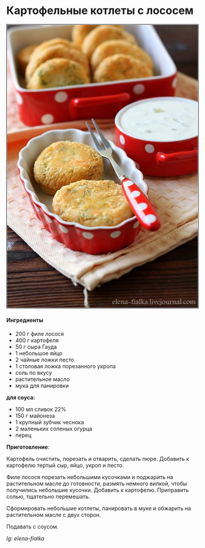 ﻿---
image: ../pics/potato-salmon-cutlet.jpg
---
# Картофельные котлеты с лососем

![Картофельные котлеты с лососем](../pics/potato-salmon-cutlet.jpg)

#### Ингредиенты

* 200 г филе лосося
* 400 г картофеля
* 50 г сыра Гауда
* 1 небольшое яйцо
* 2 чайные ложки песто
* 1 столовая ложка порезанного укропа
* соль по вкусу
* растительное масло
* мука для панировки

**для соуса:** 

* 100 мл сливок 22%
* 150 г майонеза
* 1 крупный зубчик чеснока
* 2 маленьких соленых огурца
* перец

**Приготовление**:

Картофель очистить, порезать и отварить, сделать пюре. Добавить к картофелю тертый сыр, яйцо, укроп и песто. 

Филе лосося порезать небольшими кусочками и поджарить на растительном масле до готовности, размять немного вилкой, чтобы получились небольшие кусочки. Добавить к картофелю. Приправить солью, тщательно перемешать. 

Сформировать небольшие котлеты, панировать в муке и обжарить на растительном масле с двух сторон. 

Подавать с соусом.

_lg: elena-fialka_

